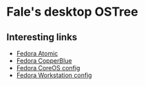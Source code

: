 # Fale's desktop OSTree

## Interesting links
* [Fedora Atomic](https://pagure.io/fedora-atomic)
* [Fedora CopperBlue](https://pagure.io/copperblue/)
* [Fedora CoreOS config](https://github.com/coreos/fedora-coreos-config)
* [Fedora Workstation config](https://pagure.io/workstation-ostree-config)
